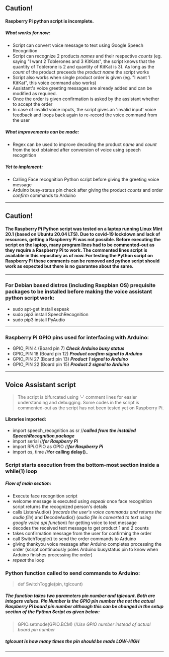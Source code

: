 ## Caution!
#### Raspberry Pi python script is incomplete.

##### ___What works for now___:
* Script can convert voice message to text using Google Speech Recognition
* Script can recognize 2 products _names_ and their respective _counts_ (eg. saying "I want 2 Toblerones and 3 KitKats", the script knows that the quantity of Toblerone is 2 and quantity of KitKat is 3). As long as the _count_ of the product preceeds the _product name_ the script works
* Script also works when single product order is given (eg. "I want 1 KitKat", this voice command also works)
* Assistant's voice greeting messages are already added and can be modified as required.
* Once the order is given confirmation is asked by the assistant whether to accept the order
* In case of invalid voice inputs, the script gives an 'invalid input' voice feedback and loops back again to re-record the voice command from the user

##### ___What improvements can be made:___
* Regex can be used to improve decoding the product _name_ and _count_ from the text obtained after conversion of voice using speech recognition
##### ___Yet to implement:___
* Calling Face recognition Python script before giving the greeting voice message
* Arduino busy-status pin check after giving the product _counts_ and order _confirm_ commands to Arduino
---

## Caution!
#### The Raspberry Pi Python script was tested on a laptop running Linux Mint 20.1 (based on Ubuntu 20.04 LTS). Due to covid-19 lockdown and lack of resources, getting a Raspberry Pi was not possible. Before executing the script on the laptop, many program lines had to be commented-out as they require a Raspberry Pi to work. The commented lines script is available in this repository as of now. For testing the Python script on Raspberry Pi these comments can be removed and python script should work as expected but there is no guarantee about the same.
---
### For Debian based distros (including Raspbian OS) prequisite packages to be installed before making the voice assistant python script work:
* sudo apt-get install espeak
* sudo pip3 install SpeechRecognition
* sudo pip3 install PyAudio
---
### Raspberry Pi GPIO pins used for interfacing with Arduino: ###
* GPIO_PIN 4 (Board pin 7) ___Check Arduino busy status___
* GPIO_PIN 18 (Board pin 12) ___Product confirm signal to Arduino___
* GPIO_PIN 27 (Board pin 13) ___Product 1 signal to Arduino___
* GPIO_PIN 22 (Board pin 15) ___Product 2 signal to Arduino___
---
## Voice Assistant script
> The script is bifurcated using '-' comment lines for easier understanding and debugging. Some codes in the script is commented-out as the script has not been tested yet on Raspberry Pi.
#### Libraries imported:
* import speech_recognition as sr //___called from the installed SpeechRecognition package___
* import serial //___for Raspberry Pi___
* import RPi.GPIO as GPIO //___for Raspberry Pi___
* import os, time //__for calling delay()___


### Script starts execution from the bottom-most section inside a while(1) loop
##### Flow of main section:
* Execute face recognition script
* welcome message is executed using _espeak_ once face recognition script returns the recognized person's details
* calls ListenAudio() (_records the user's voice commands and returns the audio file_) and DecodeAudio() (_audio file is converted to text using google voice api function_) for getting voice to text message
* decodes the received text message to get product 1 and 2 counts
* takes confirmation message from the user for confirming the order
* call SwitchToggle() to send the order commands to Arduino
* giving thankyou voice message after Arduino completes processing the order (script continuously poles Arduino busystatus pin to know when Arduino finishes processing the order)
* _repeat_ the loop

### Python function called to send commands to Arduino:
> def SwitchToggle(pin, tglcount)
##### The function takes two parameters _pin number_ and _tglcount_. Both are integers values. Pin Number is the GPIO pin number the not the actual Raspberry Pi board pin number although this can be changed in the setup section of the Python Script as given below:
> GPIO.setmode(GPIO.BCM)  //_Use GPIO number instead of actual board pin number_
##### tglcount is how many times the pin should be made ___LOW-HIGH___
---

